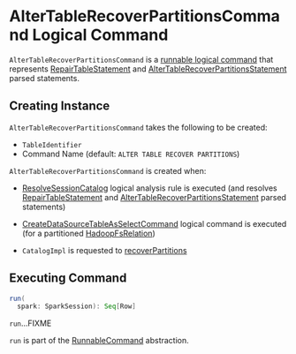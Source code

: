 # AlterTableRecoverPartitionsCommand Logical Command

`AlterTableRecoverPartitionsCommand` is a [runnable logical command](RunnableCommand.md) that represents [RepairTableStatement](RepairTableStatement.md) and [AlterTableRecoverPartitionsStatement](AlterTableRecoverPartitionsStatement.md) parsed statements.

## Creating Instance

`AlterTableRecoverPartitionsCommand` takes the following to be created:

* <span id="tableName"> `TableIdentifier`
* <span id="cmd"> Command Name (default: `ALTER TABLE RECOVER PARTITIONS`)

`AlterTableRecoverPartitionsCommand` is created when:

* [ResolveSessionCatalog](../logical-analysis-rules/ResolveSessionCatalog.md) logical analysis rule is executed (and resolves [RepairTableStatement](RepairTableStatement.md) and [AlterTableRecoverPartitionsStatement](AlterTableRecoverPartitionsStatement.md) parsed statements)

* [CreateDataSourceTableAsSelectCommand](CreateDataSourceTableAsSelectCommand.md) logical command is executed (for a partitioned [HadoopFsRelation](../HadoopFsRelation.md))

* `CatalogImpl` is requested to [recoverPartitions](../CatalogImpl.md#recoverPartitions)

## <span id="run"> Executing Command

```scala
run(
  spark: SparkSession): Seq[Row]
```

`run`...FIXME

`run` is part of the [RunnableCommand](RunnableCommand.md#run) abstraction.
